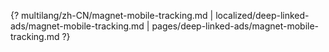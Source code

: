 {? multilang/zh-CN/magnet-mobile-tracking.md | localized/deep-linked-ads/magnet-mobile-tracking.md | pages/deep-linked-ads/magnet-mobile-tracking.md ?}
